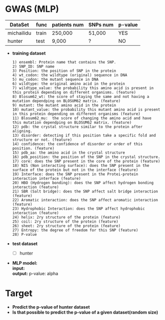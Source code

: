 # GWAS  (MLP)

DataSet | func | patients num | SNPs num | p-value
------------ | ------------- | ------------- | ------------- | -------------
michailidu | train | 250,000 | 51,000 | YES
hunter     | test | 9,000 | ? | NO  

* **training dataset** 

		
    ```  
    1) ensembl: Protein name that contains the SNP. 
    2) SNP_ID: SNP name
    3) Position: the position of SNP in the protein
    4) wt_codon: the wildtype (original) sequence in DNA
    5) mu_codon: the mutant sequence in DNA
    6) wildtype: the original amino acid in the protein
    7) wildtype_value: the probability this amino acid is present in this protein depending on different organisms. (feature)
    8) Blosum62_wt: the score of staying the same and not having a mutation dependping on BLOSUM62 matrix. (feature)
    9) mutant: the mutant amino acid in the protein
    10) mutant_value: the probability this mutant amino acid is present in this protein depending on different organisms (feature)
    11) Blosum62_mu:  the score of changing the amino acid and have this mutation dependping on BLOSUM62 matrix. (feature)
    12) pdb: the crystal structure similar to the protein after aligning.
    13) disorder: detecting if this position take a specific fold and structure or not. (feature)
    14) confidence: the confidence of disorder or order of this position. (feature)
    15) pdb_aa: the amino acid in the crystal structure
    16) pdb_position: the position of the SNP in the crystal structure.
    17) core: does the SNP present in the core of the protein (feature)
    18) NIS (Non interacting surface): does the SNP present in the surface of the protein but not in the interface (feature)
    19) Interface: does the SNP present in the Protei-protein interaction interface (feature)
    20) HBO (Hydrogen bonding): does the SNP affect hydrogen bonding interaction (feature)
    21) SBR (Salt bridge): does the SNP affect salt bridge interaction (feature)
    22) Aromatic interaction: does the SNP affect aromatic interaction (feature)
    23) Hydrophobic Interaction: does the SNP affect hydrophobic interaction (feature)
    24) helix: 2ry structure of the protein (feature)
    25) coil: 2ry structure of the protein (feature)
    26) sheet: 2ry structure of the protein (feature)
    27) Entropy: the degree of freedom for this SNP (feature)
    28) P-value  
    ```
    
* **test dataset**   
	- [ ]  hunter  
	
* **MLP model:**  
		**input:**        
		**output:**  p-value: alpha   

# Target   
* **Predict the p-value of hunter dataset**
* **Is that possible to predict the p-value of a given dataset(random size)**

